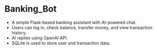 # Banking_Bot
* A simple Flask-based banking assistant with AI-powered chat.
* Users can log in, check balance, transfer money, and view transaction history.
* AI replies using OpenAI API.
* SQLite is used to store user and transaction data.
